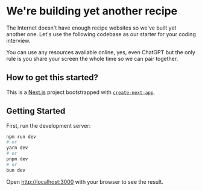 # We're building yet another recipe
The Internet doesn't have enough recipe websites so we've built yet another one. Let's use the following codebase as our starter for your coding interview.

You can use any resources available online, yes, even ChatGPT but the only rule is you share your screen the whole time so we can pair together.

## How to get this started?
This is a [Next.js](https://nextjs.org) project bootstrapped with [`create-next-app`](https://nextjs.org/docs/app/api-reference/cli/create-next-app).

## Getting Started

First, run the development server:

```bash
npm run dev
# or
yarn dev
# or
pnpm dev
# or
bun dev
```

Open [http://localhost:3000](http://localhost:3000) with your browser to see the result.
